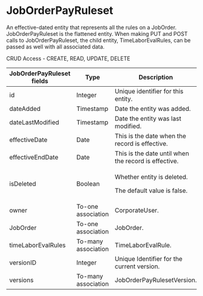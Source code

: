 # JobOrderPayRuleset

An effective-dated entity that represents all the rules on a JobOrder.
JobOrderPayRuleset is the flattened entity. When making PUT and POST calls
to JobOrderPayRuleset, the child entity, TimeLaborEvalRules,
can be passed as well with all associated data.

CRUD Access - CREATE, READ, UPDATE, DELETE

<table>
    <colgroup>
        <col width="20%" />
        <col width="20%" />
        <col width="20%" />
        <col width="20%" />
        <col width="20%" />
    </colgroup>
    <thead>
        <tr class="header">
            <th>JobOrderPayRuleset fields</th>
            <th>Type</th>
            <th>Description</th>
            <th>Not null</th>
            <th>Read-only</th>
        </tr>
    </thead>
    <tbody>
        <tr class="even">
            <td>id</td>
            <td>Integer</td>
            <td>Unique identifier for this entity.</td>
            <td>X</td>
            <td>X</td>
        </tr>
        <tr class="odd">
            <td>dateAdded</td>
            <td>Timestamp</td>
            <td>Date the entity was added.</td>
            <td>X</td>
            <td>X</td>
        </tr>
        <tr class="even">
            <td>dateLastModified</td>
            <td>Timestamp</td>
            <td>Date the entity was last modified.</td>
            <td>X</td>
            <td>X</td>
        </tr>
        <tr class="odd">
            <td>effectiveDate</td>
            <td>Date</td>
            <td>This is the date when the record is effective.</td>
            <td>X</td>
            <td></td>
        </tr>
        <tr class="even">
            <td>effectiveEndDate</td>
            <td>Date</td>
            <td>This is the date until when the record is effective.</td>
            <td></td>
            <td></td>
        </tr>
        <tr class="odd">
            <td>isDeleted</td>
            <td>Boolean</td>
            <td><p><span>Whether entity is deleted.</span></p>
<p><span> <span>The default value is false.</span> </span></p></td>
            <td>X</td>
            <td></td>
        </tr>
        <tr class="even">
            <td>owner</td>
            <td>To-one association</td>
            <td>CorporateUser.</td>
            <td>X</td>
            <td></td>
        </tr>
        <tr class="odd">
            <td>JobOrder</td>
            <td>To-one association</td>
            <td>JobOrder.</td>
            <td>X</td>
            <td></td>
        </tr>
        <tr class="even">
            <td>timeLaborEvalRules</td>
            <td>To-many association</td>
            <td>TimeLaborEvalRule.</td>
            <td></td>
            <td></td>
        </tr>
        <tr class="odd">
            <td>versionID</td>
            <td>Integer</td>
            <td>Unique Identifier for the current version.</td>
            <td>X</td>
            <td></td>
        </tr>
        <tr class="even">
            <td>versions</td>
            <td>To-many association</td>
            <td>JobOrderPayRulesetVersion.</td>
            <td></td>
            <td>X</td>
        </tr>
    </tbody>
</table>
